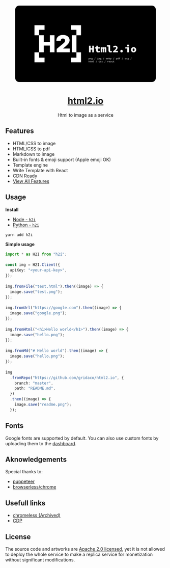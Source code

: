 <p align="center">
  <a href="https://html2.io">
    <img src="./artworks/cover.png" alt="html2.io github cover graphic" height="240" />
  </a>
  <h1 align="center"><a href="https://html2.io">html2.io</a></h1>
  <p align="center">Html to image as a service</p>
</p>

## Features

- HTML/CSS to image
- HTML/CSS to pdf
- Markdown to image
- Built-in fonts & emoji support (Apple emoji OK)
- Template engine
- Write Template with React
- CDN Ready
- [View All Features](https://html2.io/docs/features)

## Usage

**Install**

- [Node - `h2i`](https://www.npmjs.com/package/h2i)
- [Python - `h2i`](https://pypi.org/project/h2i/)

```
yarn add h2i
```

**Simple usage**

```ts
import * as H2I from "h2i";

const img = H2I.Client({
  apiKey: "<your-api-key>",
});

img.fromFile("test.html").then((image) => {
  image.save("test.png");
});

img.fromUrl("https://google.com").then((image) => {
  image.save("google.png");
});

img.fromHtml("<h1>Hello world</h1>").then((image) => {
  image.save("hello.png");
});

img.fromMd("# Hello world").then((image) => {
  image.save("hello.png");
});

img
  .fromRepo("https://github.com/gridaco/html2.io", {
    branch: "master",
    path: "README.md",
  })
  .then((image) => {
    image.save("readme.png");
  });
```

## Fonts

Google fonts are supported by default. You can also use custom fonts by uploading them to the [dashboard](https://html2.io/dashboard).

## Aknowledgements

Special thanks to:

- [puppeteer](https://github.com/puppeteer/puppeteer)
- [browserless/chrome](https://github.com/browserless/chrome)

## Usefull links

- [chromeless (Archived)](https://github.com/prisma-archive/chromeless)
- [CDP](https://github.com/cyrus-and/chrome-remote-interface)

## License

The source code and artworks are [Apache 2.0 licensed](./LICENSE), yet it is not allowed to deploy the whole service to make a replica service for monetization without significant modifications.
